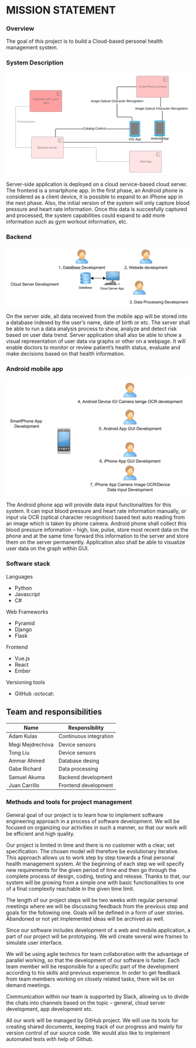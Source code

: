 # MISSION STATEMENT

### Overview

The goal of this project is to build a Cloud-based personal health management system.

### System Description

![System description](https://github.com/adkulas/ece651-group-project/blob/Updating-Mission-Statement/overall_system.png)

Server-side application is deployed on a cloud service-based cloud server. The frontend is a smartphone app. In the first phase, an Android phone is considered as a client device, it is possible to expand to an iPhone app in the next phase. Also, the initial version of the system will only capture blood pressure and heart rate information. Once this data is succesfully captured and processed, the system capabilities could expand to add more information such as gym workout information, etc.

### Backend

![Backend](https://github.com/adkulas/ece651-group-project/blob/Updating-Mission-Statement/backend.png)

On the server side, all data received from the mobile app will be stored into a database indexed by the user’s name, date of birth or etc. The server shall be able to run a data analysis process to show, analyze and detect risk based on user data trend. Server application shall also be able to show a visual representation of user data via graphs or other on a webpage. It will enable doctors to monitor or review patient’s health status, evaluate and make decisions based on that health information.

### Android mobile app

![Frontend](https://github.com/adkulas/ece651-group-project/blob/Updating-Mission-Statement/frontend.png)

The Android phone app will provide data input functionalities for this system. It can input blood pressure and heart rate information manually, or input via OCR (optical character recognition) based text auto reading from an image which is taken by phone camera. Android phone shall collect this blood pressure information – high, low, pulse, store most recent data on the phone and at the same time forward this information to the server and store them on the server permanently. Application also shall be able to visualize user data on the graph within GUI.

### Software stack

Languages
* Python
* Javascript
* C#

Web Frameworks
* Pyramid
* Django
* Flask

Frontend
* Vue.js
* React
* Ember

Versioning tools
* GitHub :octocat: 

## Team and responsibilities

Name | Responsibility
------------ | -------------
Adam Kulas | Continuous integration
Megi Mejdrechova | Device sensors
Tong Liu | Device sensors
Ammar Ahmed | Database desing
Gabe Richard | Data processing
Samuel Akuma | Backend development
Juan Carrillo | Frontend development

### Methods and tools for project management

General goal of our project is to learn how to implement software engineering approach in a process of software development. We will be focused on organizing our activities in such a manner, so that our work will be efficient and high quality. 

Our project is limited in time and there is no customer with a clear, set specification. The chosen model will therefore be evolutionary iterative. This approach allows us to work step by step towards a final personal health management system. At the beginning of each step we will specify new requirements for the given period of time and then go through the complete process of design, coding, testing and release. Thanks to that, our system will be growing from a simple one with basic functionalities to one of a final complexity reachable in the given time limit.

The length of our project steps will be two weeks with regular personal meetings where we will be discussing feedback from the previous step and goals for the following one. Goals will be defined in a form of user stories. Abandoned or not yet implemented ideas will be archived as well. 

Since our software includes development of a web and mobile application, a part of our project will be prototyping. We will create several wire frames to simulate user interface.

We will be using agile technics for team collaboration with the advantage of parallel working, so that the development of our software is faster. Each team member will be responsible for a specific part of the development according to his skills and previous experience. In order to get feedback from team members working on closely related tasks, there will be on demand meetings.

Communication within our team is supported by Slack, allowing us to divide the chats into channels based on the topic – general, cloud server development, app development etc.

All our work will be managed by GitHub project. We will use its tools for creating shared documents, keeping track of our progress and mainly for version control of our source code. We would also like to implement automated tests with help of Github.
